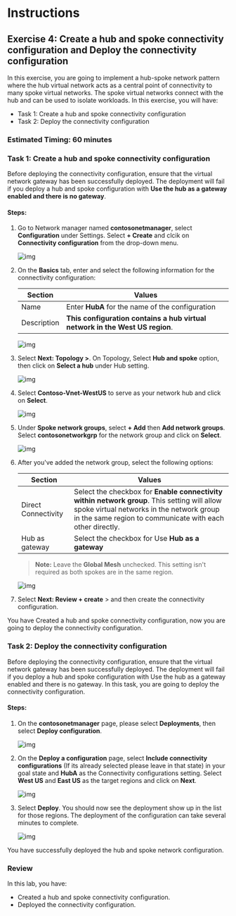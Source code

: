 # Instructions

## Exercise 4: Create a hub and spoke connectivity configuration and Deploy the connectivity configuration

In this exercise, you are going to implement a hub-spoke network pattern where the hub virtual network acts as a central point of connectivity to many spoke virtual networks. The spoke virtual networks connect with the hub and can be used to isolate workloads.
In this exercise, you will have:

  + Task 1: Create a hub and spoke connectivity configuration
  + Task 2: Deploy the connectivity configuration

### Estimated Timing: 60 minutes

### Task 1: Create a hub and spoke connectivity configuration

Before deploying the connectivity configuration, ensure that the virtual network gateway has been successfully deployed. The deployment will fail if you deploy a hub and spoke configuration with **Use the hub as a gateway enabled and there is no gateway**.

#### Steps:

1. Go to Network manager named **contosonetmanager**, select **Configuration** under Settings. Select **+ Create** and clcik on **Connectivity configuration** from the drop-down menu.

    ![img](../media/hub1.png)

2. On the **Basics** tab, enter and select the following information for the connectivity configuration:

    | Section | Values |
    | ------- | ------ |
    | Name| Enter **HubA** for the name of the configuration |
    | Description | **This configuration contains a hub virtual network in the West US region**. |
  
    ![img](../media/hub2.png)

3. Select **Next: Topology >**. On Topology, Select **Hub and spoke** option, then click on **Select a hub** under Hub setting. 

    ![img](../media/hub3.png)

4. Select **Contoso-Vnet-WestUS** to serve as your network hub and click on **Select**.

    ![img](../media/hub4.png)

5. Under **Spoke network groups**, select **+ Add** then **Add network groups**. Select **contosonetworkgrp** for the network group and click on **Select**.

    ![img](../media/hub5.png)

6. After you've added the network group, select the following options:

    | Section | Values |
    | ------- | ------ |
    | Direct Connectivity| Select the checkbox for **Enable connectivity within network group**. This setting will allow spoke virtual networks in the network group in the same region to communicate with each other directly. |
    | Hub as gateway | Select the checkbox for Use **Hub as a gateway** |
  
    >**Note:** Leave the **Global Mesh** unchecked. This setting isn't required as both spokes are in the same region.
 
    ![img](../media/hub6.png)
 
 7. Select **Next: Review + create** > and then create the connectivity configuration.
  
You have Created a hub and spoke connectivity configuration, now you are going to deploy the connectivity configuration.

### Task 2: Deploy the connectivity configuration

Before deploying the connectivity configuration, ensure that the virtual network gateway has been successfully deployed. The deployment will fail if you deploy a hub and spoke configuration with Use the hub as a gateway enabled and there is no gateway. In this task, you are going to deploy the connectivity configuration.

#### Steps:

1. On the **contosonetmanager** page, please select **Deployments**, then select **Deploy configuration**.

    ![img](../media/hub7.png)

2. On the **Deploy a configuration** page, select **Include connectivity configurations** (If its already selected please leave in that state) in your goal state and **HubA** as the Connectivity configurations setting. Select **West US** and **East US** as the target regions and click on **Next**.

    ![img](../media/hub8.png)

3. Select **Deploy**. You should now see the deployment show up in the list for those regions. The deployment of the configuration can take several minutes to complete.

    ![img](../media/hub9.png)

You have successfully deployed the hub and spoke network configuration.

### Review

In this lab, you have:

+ Created a hub and spoke connectivity configuration.
+ Deployed the connectivity configuration.
